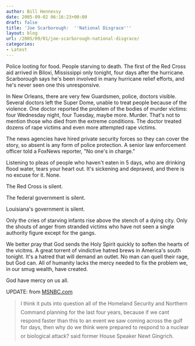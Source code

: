 ```yaml
---
author: Bill Hennessy
date: 2005-09-02 06:16:23+00:00
draft: false
title: 'Joe Scarborough:  ''National Disgrace'''
layout: blog
url: /2005/09/01/joe-scarborough-national-disgrace/
categories:
- Latest
---
```


Police looting for food.  People starving to death.   The first of the Red Cross aid arrived in Biloxi, Mississippi only tonight, four days after the hurricane.  Scarborough says he's been involved in many hurricane relief efforts, and he's never seen one this unresponsive.

In New Orleans, there are very few Guardsmen, police, doctors visible.  Several doctors left the Super Dome, unable to treat people because of the violence.  One doctor reported the problem of the bodies of murder victims:  four Wednesday night, four Tuesday, maybe more.  Murder.  That's not to mention those who died from the extreme conditions.  The doctor treated dozens of rape victims and even more attempted rape victims.

The news agencies have hired private security forces so they can cover the story, so absent is any form of police protection.  A senior law enforcement officer told a FoxNews reporter, "No one's in charge."

Listening to pleas of people who haven't eaten in 5 days, who are drinking flood water, tears your heart out.  It's sickening and depraved, and there is no excuse for it.  None.

The Red Cross is silent.

The federal government is silent.

Louisiana's government is silent.

Only the cries of starving infants rise above the stench of a dying city.  Only the shouts of anger from stranded victims who have not seen a single authority figure except for the gangs.

We better pray that God sends the Holy Spirit quickly to soften the hearts of the vicitms.  A great torrent of vindictive hatred brews in America's south tonight.  It's a hatred that will demand an outlet.  No man can quell their rage, but God can.  All of humanity lacks the mercy needed to fix the problem we, in our smug wealth, have created.

God have mercy on us all.

UPDATE:  from [MSNBC.com](https://www.msnbc.com)



> I think it puts into question all of the Homeland Security and Northern Command planning for the last four years, because if we cant respond faster than this to an event we saw coming across the gulf for days, then why do we think were prepared to respond to a nuclear or biological attack? said former House Speaker Newt Gingrich.





